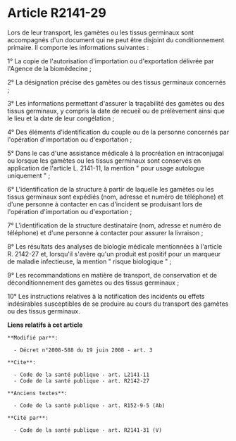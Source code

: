# Article R2141-29

Lors de leur transport, les gamètes ou les tissus germinaux sont accompagnés d'un document qui ne peut être disjoint du
conditionnement primaire. Il comporte les informations suivantes : 

1° La copie de l'autorisation d'importation ou d'exportation délivrée par l'Agence de la biomédecine ; 

2° La désignation précise des gamètes ou des tissus germinaux concernés ; 

3° Les informations permettant d'assurer la traçabilité des gamètes ou des tissus germinaux, y compris la date de recueil ou
de prélèvement ainsi que le lieu et la date de leur congélation ; 

4° Des éléments d'identification du couple ou de la personne concernés par l'opération d'importation ou d'exportation ; 

5° Dans le cas d'une assistance médicale à la procréation en intraconjugal ou lorsque les gamètes ou les tissus germinaux
sont conservés en application de l'article L. 2141-11, la mention " pour usage autologue uniquement " ; 

6° L'identification de la structure à partir de laquelle les gamètes ou les tissus germinaux sont expédiés (nom, adresse et
numéro de téléphone) et d'une personne à contacter en cas d'incident se produisant lors de l'opération d'importation ou
d'exportation ; 

7° L'identification de la structure destinataire (nom, adresse et numéro de téléphone) et d'une personne à contacter pour
assurer la livraison ; 

8° Les résultats des analyses de biologie médicale mentionnées à l'article R. 2142-27 et, lorsqu'il s'avère qu'un produit est
positif pour un marqueur de maladie infectieuse, la mention " risque biologique " ; 

9° Les recommandations en matière de transport, de conservation et de déconditionnement des gamètes ou des tissus
germinaux ; 

10° Les instructions relatives à la notification des incidents ou effets indésirables susceptibles de se produire au cours du
transport des gamètes ou des tissus germinaux.

**Liens relatifs à cet article**

	**Modifié par**:

	  - Décret n°2008-588 du 19 juin 2008 - art. 3

	**Cite**:

	  - Code de la santé publique - art. L2141-11
	  - Code de la santé publique - art. R2142-27

	**Anciens textes**:

	  - Code de la santé publique - art. R152-9-5 (Ab)

	**Cité par**:

	  - Code de la santé publique - art. R2141-31 (V)
